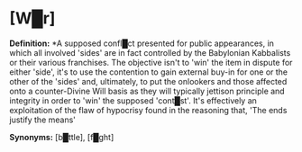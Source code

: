# **[W█r]**

**Definition:** *A supposed confl█ct presented for public appearances, in which all involved 'sides' are in fact controlled by the Babylonian Kabbalists or their various franchises.  The objective isn't to 'win' the item in dispute for either 'side', it's to use the contention to gain external buy-in for one or the other of the 'sides' and, ultimately, to put the onlookers and those affected onto a counter-Divine Will basis as they will typically jettison principle and integrity in order to 'win' the supposed 'cont█st'.  It's effectively an exploitation of the flaw of hypocrisy found in the reasoning that, 'The ends justify the means'

**Synonyms:** [b█ttle], [f█ght]